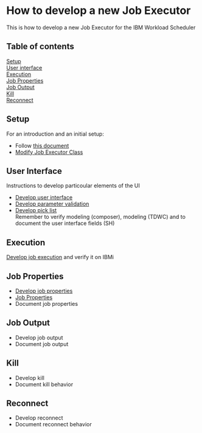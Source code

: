 # How to develop a new Job Executor
This is how to develop a new Job Executor for the IBM Workload Scheduler

## Table of contents
[Setup](#setup)  
[User interface](#user-interface)  
[Execution](#execution)  
[Job Properties](#job-properties)  
[Job Output](#job-output)  
[Kill](#kill)  
[Reconnect](#reconnect)  

## Setup
For an introduction and an initial setup:  
- Follow [this document](/IBM-TWS-Integration-Workbench-86_How-to-custom-Job-Type.pdf)  
- [Modify Job Executor Class](/Modify-Job-Executor-Class.md)  

## User Interface
Instructions to develop particoular elements of the UI
- [Develop user interface](/Develop-user-interface.md)  
- [Develop parameter validation](/Develop-parameter-validation.md)  
- [Develop pick list](/Develop-pick-list.md)  
Remember to verify modeling (composer), modeling (TDWC) and to document the user interface fields (SH)

## Execution
[Develop job execution](/Develop-job-execution.md) and verify it on IBMi

## Job Properties
- [Develop job properties](/Develop-job-properties.md)  
- [Job Properties](/Job-properties.md)
- Document job properties

## Job Output
- Develop job output
- Document job output

## Kill
- Develop kill
- Document kill behavior

## Reconnect
- Develop reconnect
- Document reconnect behavior